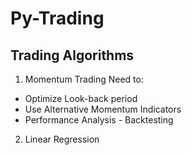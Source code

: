# Py-Trading
## Trading Algorithms
1. Momentum Trading
Need to:
- Optimize Look-back period
- Use Alternative Momentum Indicators
- Performance Analysis - Backtesting
2. Linear Regression
